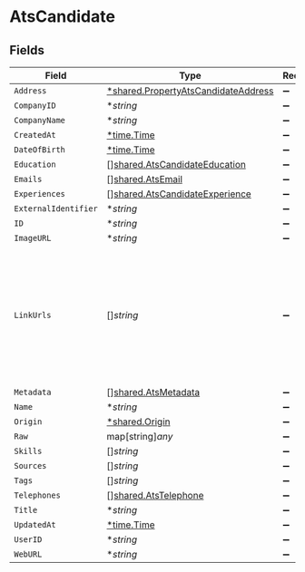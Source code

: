 # AtsCandidate


## Fields

| Field                                                                                                                | Type                                                                                                                 | Required                                                                                                             | Description                                                                                                          |
| -------------------------------------------------------------------------------------------------------------------- | -------------------------------------------------------------------------------------------------------------------- | -------------------------------------------------------------------------------------------------------------------- | -------------------------------------------------------------------------------------------------------------------- |
| `Address`                                                                                                            | [*shared.PropertyAtsCandidateAddress](../../../pkg/models/shared/propertyatscandidateaddress.md)                     | :heavy_minus_sign:                                                                                                   | N/A                                                                                                                  |
| `CompanyID`                                                                                                          | **string*                                                                                                            | :heavy_minus_sign:                                                                                                   | N/A                                                                                                                  |
| `CompanyName`                                                                                                        | **string*                                                                                                            | :heavy_minus_sign:                                                                                                   | N/A                                                                                                                  |
| `CreatedAt`                                                                                                          | [*time.Time](https://pkg.go.dev/time#Time)                                                                           | :heavy_minus_sign:                                                                                                   | N/A                                                                                                                  |
| `DateOfBirth`                                                                                                        | [*time.Time](https://pkg.go.dev/time#Time)                                                                           | :heavy_minus_sign:                                                                                                   | N/A                                                                                                                  |
| `Education`                                                                                                          | [][shared.AtsCandidateEducation](../../../pkg/models/shared/atscandidateeducation.md)                                | :heavy_minus_sign:                                                                                                   | N/A                                                                                                                  |
| `Emails`                                                                                                             | [][shared.AtsEmail](../../../pkg/models/shared/atsemail.md)                                                          | :heavy_minus_sign:                                                                                                   | N/A                                                                                                                  |
| `Experiences`                                                                                                        | [][shared.AtsCandidateExperience](../../../pkg/models/shared/atscandidateexperience.md)                              | :heavy_minus_sign:                                                                                                   | N/A                                                                                                                  |
| `ExternalIdentifier`                                                                                                 | **string*                                                                                                            | :heavy_minus_sign:                                                                                                   | N/A                                                                                                                  |
| `ID`                                                                                                                 | **string*                                                                                                            | :heavy_minus_sign:                                                                                                   | N/A                                                                                                                  |
| `ImageURL`                                                                                                           | **string*                                                                                                            | :heavy_minus_sign:                                                                                                   | N/A                                                                                                                  |
| `LinkUrls`                                                                                                           | []*string*                                                                                                           | :heavy_minus_sign:                                                                                                   | URLs for web pages containing additional material about the candidate (LinkedIn, other social media, articles, etc.) |
| `Metadata`                                                                                                           | [][shared.AtsMetadata](../../../pkg/models/shared/atsmetadata.md)                                                    | :heavy_minus_sign:                                                                                                   | N/A                                                                                                                  |
| `Name`                                                                                                               | **string*                                                                                                            | :heavy_minus_sign:                                                                                                   | N/A                                                                                                                  |
| `Origin`                                                                                                             | [*shared.Origin](../../../pkg/models/shared/origin.md)                                                               | :heavy_minus_sign:                                                                                                   | N/A                                                                                                                  |
| `Raw`                                                                                                                | map[string]*any*                                                                                                     | :heavy_minus_sign:                                                                                                   | N/A                                                                                                                  |
| `Skills`                                                                                                             | []*string*                                                                                                           | :heavy_minus_sign:                                                                                                   | N/A                                                                                                                  |
| `Sources`                                                                                                            | []*string*                                                                                                           | :heavy_minus_sign:                                                                                                   | N/A                                                                                                                  |
| `Tags`                                                                                                               | []*string*                                                                                                           | :heavy_minus_sign:                                                                                                   | N/A                                                                                                                  |
| `Telephones`                                                                                                         | [][shared.AtsTelephone](../../../pkg/models/shared/atstelephone.md)                                                  | :heavy_minus_sign:                                                                                                   | N/A                                                                                                                  |
| `Title`                                                                                                              | **string*                                                                                                            | :heavy_minus_sign:                                                                                                   | N/A                                                                                                                  |
| `UpdatedAt`                                                                                                          | [*time.Time](https://pkg.go.dev/time#Time)                                                                           | :heavy_minus_sign:                                                                                                   | N/A                                                                                                                  |
| `UserID`                                                                                                             | **string*                                                                                                            | :heavy_minus_sign:                                                                                                   | N/A                                                                                                                  |
| `WebURL`                                                                                                             | **string*                                                                                                            | :heavy_minus_sign:                                                                                                   | N/A                                                                                                                  |